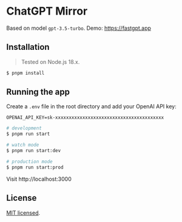 # ChatGPT Mirror

Based on model `gpt-3.5-turbo`. Demo: https://fastgpt.app

## Installation

> Tested on Node.js 18.x.

```bash
$ pnpm install
```

## Running the app

Create a `.env` file in the root directory and add your OpenAI API key:

```properties
OPENAI_API_KEY=sk-xxxxxxxxxxxxxxxxxxxxxxxxxxxxxxxxxxxxxxxx
```

```bash
# development
$ pnpm run start

# watch mode
$ pnpm run start:dev

# production mode
$ pnpm run start:prod
```

Visit http://localhost:3000

## License

[MIT licensed](LICENSE).
